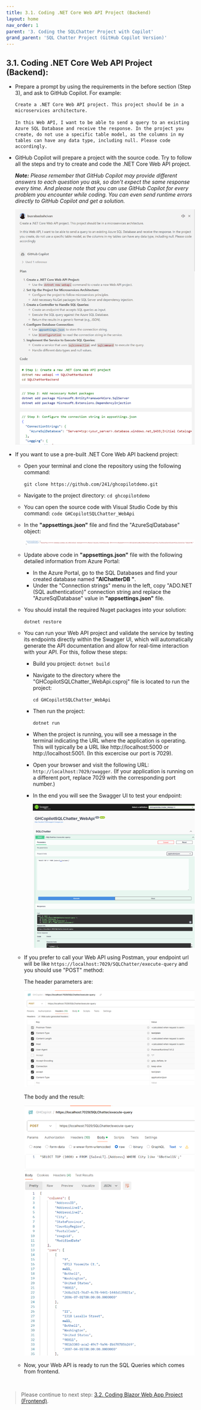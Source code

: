 ```yaml
---
title: 3.1. Coding .NET Core Web API Project (Backend)
layout: home
nav_order: 1
parent: '3. Coding the SQLChatter Project with Copilot'
grand_parent: 'SQL Chatter Project (GitHub Copilot Version)'
---
```


## 3.1. Coding .NET Core Web API Project (Backend):

* Prepare a prompt by using the requirements in the before section (Step 3), and ask to GitHub Copilot. For example:

    ```
    Create a .NET Core Web API project. This project should be in a microservices architecture.

    In this Web API, I want to be able to send a query to an existing Azure SQL Database and receive the response. In the project you create, do not use a specific table model, as the columns in my tables can have any data type, including null. Please code accordingly.
    ```

* GitHub Copilot will prepare a project with the source code. Try to follow all the steps and try to create and code the .NET Core Web API project.

   _**Note:** Please remember that GitHub Copilot may provide different answers to each question you ask, so don't expect the same response every time. And please note that you can use GitHub Copilot for every problem you encounter while coding. You can even send runtime errors directly to GitHub Copilot and get a solution._

   ![Backend](./CopilotImages/Backend.png)

* If you want to use a pre-built .NET Core Web API backend project:

  * Open your terminal and clone the repository using the following command:

    ```git clone https://github.com/241/ghcopilotdemo.git```

  * Navigate to the project directory: ```cd ghcopilotdemo```

  * You can open the source code with Visual Studio Code by this command: ```code GHCopilotSQLChatter_WebApi```

  * In the **"appsettings.json"** file and find the "AzureSqlDatabase" object:

      ![ConnectionString](./CopilotImages/ConnectionString.png)
  
  * Update above code in **"appsettings.json"** file with the following detailed information from Azure Portal:

     * In the Azure Portal, go to the SQL Databases and find your created database named **"AIChatterDB "**.
     * Under the "Connection strings" menu in the left, copy "ADO.NET (SQL authentication)" connection string and replace the "AzureSqlDatabase" value in **"appsettings.json"** file.

  * You should install the required Nuget packages into your solution:

     ```dotnet restore```

  * You can run your Web API project and validate the service by testing its endpoints directly within the Swagger UI, which will automatically generate the API documentation and allow for real-time interaction with your API. For this, follow these steps:
     
      * Build you project: ```dotnet build```
      
      * Navigate to the directory where the "GHCopilotSQLChatter_WebApi.csproj" file is located to run the project:

        ```cd GHCopilotSQLChatter_WebApi```

      * Then run the project:

        ```dotnet run```

      * When the project is running, you will see a message in the terminal indicating the URL where the application is operating. This will typically be a URL like http://localhost:5000 or http://localhost:5001. (In this excercise our port is 7029).

      * Open your browser and visit the following URL: ```http://localhost:7029/swagger```.
      (If your application is running on a different port, replace 7029 with the corresponding port number.)

      * In the end you will see the Swagger UI to test your endpoint:

        ![SwaggerWebapi](./CopilotImages/SwaggerWebapi.png)

  * If you prefer to call your Web API using Postman, your endpoint url will be like ```https://localhost:7029/SQLChatter/execute-query``` and you should use "POST" method: 

      The header parameters are:

      ![PostmanHeaders](./CopilotImages/PostmanHeaders.png) 

      The body and the result:

      ![PostmanResult](./CopilotImages/PostmanResult.png) 

  * Now, your Web API is ready to run the SQL Queries which comes from frontend.

&nbsp;
> Please continue to next step: [3.2. Coding Blazor Web App Project (Frontend)](https://241.github.io/ghcopilotdemo/SQLChatter_GitHubCopilot/010302_CodingFrontend.html).